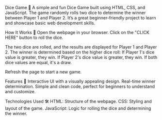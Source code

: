 Dice Game 🎲
A simple and fun Dice Game built using HTML, CSS, and JavaScript. The game randomly rolls two dice to determine the winner between Player 1 and Player 2. It’s a great beginner-friendly project to learn and showcase basic web development skills.

How It Works 🚀
Open the webpage in your browser.
Click on the "CLICK HERE" button to roll the dice.

The two dice are rolled, and the results are displayed for Player 1 and Player 2.
The winner is determined based on the higher dice roll:
If Player 1's dice value is greater, they win.
If Player 2's dice value is greater, they win.
If both dice values are equal, it's a draw.

Refresh the page to start a new game.


Features 🌟
Interactive UI with a visually appealing design.
Real-time winner determination.
Simple and clean code, perfect for beginners to understand and customize.


Technologies Used 🛠️
HTML: Structure of the webpage.
CSS: Styling and layout of the game.
JavaScript: Logic for rolling the dice and determining the winner.
